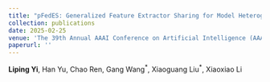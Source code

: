 ```yaml
--- 
title: "pFedES: Generalized Feature Extractor Sharing for Model Heterogeneous Personalized Federated Learning" 
collection: publications 
date: 2025-02-25
venue: 'The 39th Annual AAAI Conference on Artificial Intelligence (AAAI)' 
paperurl: '' 
--- 
```

**Liping Yi**, Han Yu, Chao Ren, Gang Wang$^{\ast}$, Xiaoguang Liu$^{\ast}$, Xiaoxiao Li



